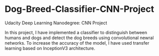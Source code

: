 # Dog-Breed-Classifier-CNN-Project

Udacity Deep Learning Nanodegree: CNN Project

In this project, I have implemented a classifier to distinguish between humans and dogs and detect the dog breeds using convolutional newral networks. To increase the accuracy of the model, I have used transfer learning based on InceptionV3 architecture.
